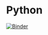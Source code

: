 # Python
[![Binder](https://mybinder.org/badge_logo.svg)](https://mybinder.org/v2/gh/SNT-RABELAIS/Python/HEAD)
